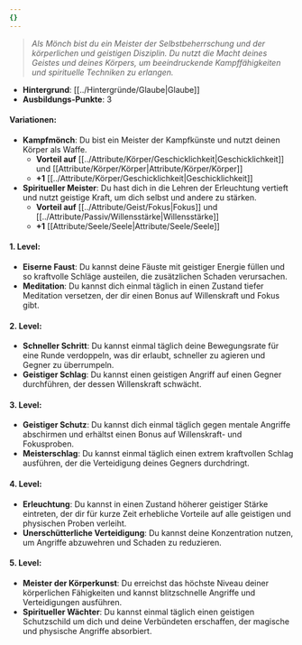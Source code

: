 ```yaml
---
{}
---
```

>*Als Mönch bist du ein Meister der Selbstbeherrschung und der körperlichen und geistigen Disziplin. Du nutzt die Macht deines Geistes und deines Körpers, um beeindruckende Kampffähigkeiten und spirituelle Techniken zu erlangen.*  
  
- **Hintergrund**: [[../Hintergründe/Glaube|Glaube]]  
- **Ausbildungs-Punkte**: 3  
  
#### **Variationen:**  
  
- **Kampfmönch**: Du bist ein Meister der Kampfkünste und nutzt deinen Körper als Waffe.  
    - **Vorteil auf** [[../Attribute/Körper/Geschicklichkeit|Geschicklichkeit]] und [[Attribute/Körper/Körper|Attribute/Körper/Körper]]  
    - **+1** [[../Attribute/Körper/Geschicklichkeit|Geschicklichkeit]]  
- **Spiritueller Meister**: Du hast dich in die Lehren der Erleuchtung vertieft und nutzt geistige Kraft, um dich selbst und andere zu stärken.  
    - **Vorteil auf** [[../Attribute/Geist/Fokus|Fokus]] und [[../Attribute/Passiv/Willensstärke|Willensstärke]]  
    - **+1** [[Attribute/Seele/Seele|Attribute/Seele/Seele]]  
  
#### **1. Level:**  
  
- **Eiserne Faust**: Du kannst deine Fäuste mit geistiger Energie füllen und so kraftvolle Schläge austeilen, die zusätzlichen Schaden verursachen.  
- **Meditation**: Du kannst dich einmal täglich in einen Zustand tiefer Meditation versetzen, der dir einen Bonus auf Willenskraft und Fokus gibt.  
  
#### **2. Level:**  
  
- **Schneller Schritt**: Du kannst einmal täglich deine Bewegungsrate für eine Runde verdoppeln, was dir erlaubt, schneller zu agieren und Gegner zu überrumpeln.  
- **Geistiger Schlag**: Du kannst einen geistigen Angriff auf einen Gegner durchführen, der dessen Willenskraft schwächt.  
  
#### **3. Level:**  
  
- **Geistiger Schutz**: Du kannst dich einmal täglich gegen mentale Angriffe abschirmen und erhältst einen Bonus auf Willenskraft- und Fokusproben.  
- **Meisterschlag**: Du kannst einmal täglich einen extrem kraftvollen Schlag ausführen, der die Verteidigung deines Gegners durchdringt.  
  
#### **4. Level:**  
  
- **Erleuchtung**: Du kannst in einen Zustand höherer geistiger Stärke eintreten, der dir für kurze Zeit erhebliche Vorteile auf alle geistigen und physischen Proben verleiht.  
- **Unerschütterliche Verteidigung**: Du kannst deine Konzentration nutzen, um Angriffe abzuwehren und Schaden zu reduzieren.  
  
#### **5. Level:**  
  
- **Meister der Körperkunst**: Du erreichst das höchste Niveau deiner körperlichen Fähigkeiten und kannst blitzschnelle Angriffe und Verteidigungen ausführen.  
- **Spiritueller Wächter**: Du kannst einmal täglich einen geistigen Schutzschild um dich und deine Verbündeten erschaffen, der magische und physische Angriffe absorbiert.